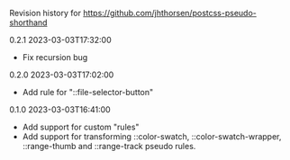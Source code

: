 Revision history for https://github.com/jhthorsen/postcss-pseudo-shorthand

0.2.1 2023-03-03T17:32:00
 - Fix recursion bug

0.2.0 2023-03-03T17:02:00
 - Add rule for "::file-selector-button"

0.1.0 2023-03-03T16:41:00
 - Add support for custom "rules"
 - Add support for transforming ::color-swatch, ::color-swatch-wrapper,
   ::range-thumb and ::range-track pseudo rules.

